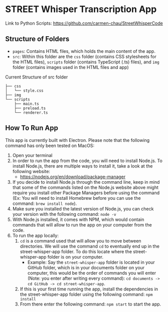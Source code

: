 # STREET Whisper Transcription App

Link to Python Scripts: https://github.com/carmen-chau/StreetWhisperCode 

## Structure of Folders
- ```pages```: Contains HTML files, which holds the main content of the app. 
- ```src```: Within this folder are the ```css``` folder (contains CSS stylesheets for the HTML files), ```scripts``` folder (contains TypeScript (.ts) files), and ```img``` folder (contains images used in the HTML files and app)

Current Structure of src folder
```
├── css
│   └── style.css
├── img
└── scripts
    ├── main.ts
    ├── preload.ts
    └── renderer.ts
```

## How To Run App
This app is currently built with Electron. Please note that the following command has only been tested on MacOS:

1. Open your terminal 
2. In order to run the app from the code, you will need to install Node.js. To install Node.js, there are multiple ways to install it, take a look at the following website: 
    - https://nodejs.org/en/download/package-manager 
3. If you decide to install Node.js through the command line, keep in mind that some of the commands listed on the Node.js website above might require you install other Package Managers before using the command (Ex: You will need to install Homebrew before you can use the command: ```brew install node```). 
4. Make sure you installed the latest version of Node.js, you can check your version with the following command: ```node -v```
5. With Node.js installed, it comes with NPM, which would contain commands that will allow to run the app on your computer from the code. 
6. To run the app locally: 
    1. ```cd``` is a command used that will allow you to move between directories. We will use the command ```cd``` to eventually end up in the street-whisper-app folder. To do this locate where the street-whisper-app folder is on your computer. 
        - Example: Say the ```street-whisper-app``` folder is located in your GitHub folder, which is in your documents folder on your computer, this would be the order of commands you will enter (Note: you enter after writing every command): ```cd documents -> cd GitHub -> cd street-whisper-app```.
    2. If this is your first time running the app, install the dependencies in the street-whisper-app folder using the following command: ``npm install``
    3. From there enter the following command: ```npm start``` to start the app.
